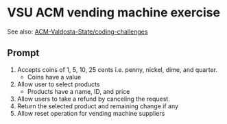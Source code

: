# VSU ACM vending machine exercise

See also: [ACM-Valdosta-State/coding-challenges](https://github.com/ACM-Valdosta-State/coding-challenges)

## Prompt

1. Accepts coins of 1, 5, 10, 25 cents i.e. penny, nickel, dime, and quarter.
    - Coins have a value
2. Allow user to select products
    - Products have a name, ID, and price
3. Allow users to take a refund by canceling the request.
4. Return the selected product and remaining change if any
5. Allow reset operation for vending machine suppliers
